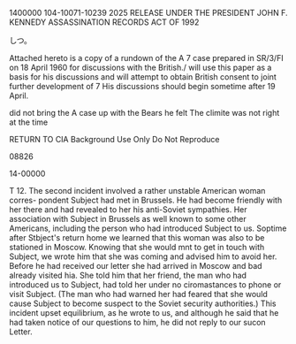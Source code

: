1400000
104-10071-10239
2025 RELEASE UNDER THE PRESIDENT JOHN F. KENNEDY ASSASSINATION RECORDS ACT OF 1992

しつ。

Attached hereto is a copy of a rundown of
the A 7
case prepared in SR/3/FI on
18 April 1960 for discussions with the
British./
will use this paper
as a basis for his discussions and will attempt
to obtain British consent to joint further
development of
7
His discussions
should begin sometime after 19 April.

did not bring the A
case up with the Bears he felt
The climite
was not
right
at the time

RETURN TO CIA
Background Use Only
Do Not Reproduce

08826

14-00000

T
12. The second incident involved a rather unstable American woman corres-
pondent Subject had met in Brussels. He had become friendly with her there and
had revealed to her his anti-Soviet sympathies. Her association with Subject
in Brussels as well known to some other Americans, including the person who
had introduced Subject to us. Soptime after Stbject's return home we learned
that this woman was also to be stationed in Moscow. Knowing that she would
mnt to get in touch with Subject, we wrote him that she was coming and advised
him to avoid her. Before he had received our letter she had arrived in Moscow
and bad already visited hia. She told him that her friend, the man who had
introduced us to Subject, had told her under no ciromastances to phone or visit
Subject. (The man who had warned her had feared that she would cause Subject
to become suspect to the Soviet security authorities.) This incident upset
equilibrium, as he wrote to us, and although he said that he had taken notice
of our questions to him, he did not reply to our sucon Letter.
